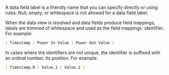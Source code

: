 A data field label is a friendly name that you can specify directly or using rules. Null, empty, or whitespace is not allowed for a data field label.

When the data view is resolved and data fields produce field mappings, labels are trimmed of whitespace and used as the field mappings' identifier. For example:

```md
| Timestamp | Power In Value | Power Out Value |
```

In cases where the identifiers are not unique, the identifier is suffixed with an ordinal number, its position. For example:

```md
| Timestamp.0 | Value.1 | Value.2 |
```